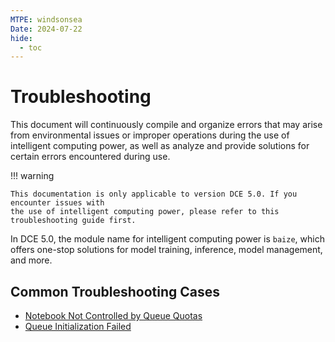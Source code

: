 ```yaml
---
MTPE: windsonsea
Date: 2024-07-22
hide:
  - toc
---
```


# Troubleshooting

This document will continuously compile and organize errors that may arise from environmental issues
or improper operations during the use of intelligent computing power, as well as analyze and provide
solutions for certain errors encountered during use.

!!! warning

    This documentation is only applicable to version DCE 5.0. If you encounter issues with
    the use of intelligent computing power, please refer to this troubleshooting guide first.

In DCE 5.0, the module name for intelligent computing power is `baize`,
which offers one-stop solutions for model training, inference, model management, and more.

## Common Troubleshooting Cases

- [Notebook Not Controlled by Queue Quotas](./notebook-not-controlled-by-quotas.md)
- [Queue Initialization Failed](./local-queue-initialization-failed.md)
